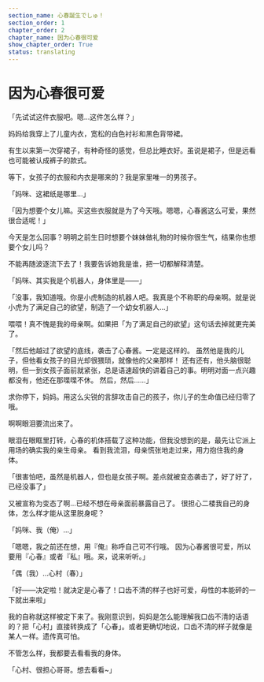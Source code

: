 ```yaml
---
section_name: 心春誕生でしゅ！
section_order: 1
chapter_order: 2
chapter_name: 因为心春很可爱
show_chapter_order: True
status: translating
---
```


# 因为心春很可爱

「先试试这件衣服吧。嗯...这件怎么样？」


妈妈给我穿上了儿童内衣，宽松的白色衬衫和黑色背带裙。


有生以来第一次穿裙子，有种奇怪的感觉，但总比睡衣好。虽说是裙子，但是远看也可能被认成裤子的款式。


等下，女孩子的衣服和内衣是哪来的？我是家里唯一的男孩子。


「妈咪、这裙纸是哪里...」


「因为想要个女儿嘛。买这些衣服就是为了今天哦。嗯嗯，心春酱这么可爱，果然很合适呢！」


今天是怎么回事？明明之前生日时想要个妹妹做礼物的时候你很生气，结果你也想要个女儿吗？


不能再随波逐流下去了！我要告诉她我是谁，把一切都解释清楚。


「妈咪、其实我是个机器人，身体里是——」


「没事，我知道哦。你是小虎制造的机器人吧。我真是个不称职的母亲啊。就是说小虎为了满足自己的欲望，制造了一个幼女机器人...」


喂喂！真不愧是我的母亲啊。如果把「为了满足自己的欲望」这句话去掉就更完美了。


「然后他越过了欲望的底线，袭击了心春酱。一定是这样的。
虽然他是我的儿子，但他看女孩子的目光却很猥琐，就像他的父亲那样！
还有还有，他头脑很聪明，但一到女孩子面前就紧张，总是语速超快的讲着自己的事。明明对面一点兴趣都没有，他还在那喋喋不休。
然后，然后......」


求你停下，妈妈。用这么尖锐的言辞攻击自己的孩子，你儿子的生命值已经归零了哦。


啊啊眼泪要流出来了。


眼泪在眼眶里打转，心春的机体搭载了这种功能，但我没想到的是，最先让它派上用场的确实我的亲生母亲。
看到我流泪，母亲慌张地走过来，用力抱住我的身体。


「很害怕吧，虽然是机器人，但也是女孩子啊。差点就被变态袭击了，好了好了，已经没事了」


又被宣称为变态了啊...已经不想在母亲面前暴露自己了。
很担心二楼我自己的身体，怎么样才能从这里脱身呢？


「妈咪、我（俺）...」


「嗯嗯，我之前还在想，用『俺』称呼自己可不行哦。
因为心春酱很可爱，所以要用『心春』或者『私』哦。来，说来听听。」


「偶（我）...心村（春）」


「好——决定啦！就决定是心春了！口齿不清的样子也好可爱，母性的本能砰的一下就出来啦」


我的自称就这样被定下来了。我刚意识到，妈妈是怎么能理解我口齿不清的话语的？把「心村」直接转换成了「心春」。或者更确切地说，口齿不清的样子就像是某人一样。遗传真可怕。


不管怎么样，我都要去看看我的身体。


「心村、很担心哥哥。想去看看~」



